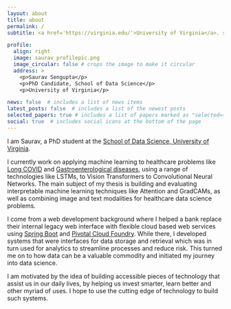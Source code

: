 ```yaml
---
layout: about
title: about
permalink: /
subtitle: <a href='https://virginia.edu/'>University of Virginia</a>. ss4yd@virginia.edu

profile:
  align: right
  image: saurav_profilepic.png
  image_circular: false # crops the image to make it circular
  address: >
    <p>Saurav Sengupta</p>
    <p>PhD Candidate, School of Data Science</p>
    <p>University of Virginia</p>

news: false  # includes a list of news items
latest_posts: false  # includes a list of the newest posts
selected_papers: true # includes a list of papers marked as "selected={true}"
social: true  # includes social icons at the bottom of the page
---
```


I am Saurav, a PhD student at the [School of Data Science, University of Virginia](https://dsi.virginia.edu).

I currently work on applying machine learning to healthcare problems like [Long COVID](https://ieeexplore.ieee.org/abstract/document/9994851) and [Gastroenterological diseases](https://ieeexplore.ieee.org/abstract/document/8735619), using a range of technologies like LSTMs, to Vision Transformers to Convolutional Neural Networks. The main subject of my thesis is building and evaluating interpretable machine learning techniques like Attention and GradCAMs, as well as combining image and text modalities for healthcare data science problems.

I come from a web development background where I helped a bank replace their internal legacy web interface with flexible cloud based web services using [Spring Boot](https://spring.io/projects/spring-boot) and [Pivotal Cloud Foundry](https://pivotal.io/platform). While there, I developed systems that were interfaces for data storage and retrieval which was in turn used for analytics to streamline processes and reduce risk. This turned me on to how data can be a valuable commodity and initiated my journey into data science.

I am motivated by the idea of building accessible pieces of technology that assist us in our daily lives, by helping us invest smarter, learn better and other myriad of uses. I hope to use the cutting edge of technology to build such systems.

<!-- Write your biography here. Tell the world about yourself. Link to your favorite [subreddit](http://reddit.com). You can put a picture in, too. The code is already in, just name your picture `prof_pic.jpg` and put it in the `img/` folder.

Put your address / P.O. box / other info right below your picture. You can also disable any of these elements by editing `profile` property of the YAML header of your `_pages/about.md`. Edit `_bibliography/papers.bib` and Jekyll will render your [publications page](/al-folio/publications/) automatically.

Link to your social media connections, too. This theme is set up to use [Font Awesome icons](http://fortawesome.github.io/Font-Awesome/) and [Academicons](https://jpswalsh.github.io/academicons/), like the ones below. Add your Facebook, Twitter, LinkedIn, Google Scholar, or just disable all of them. -->

